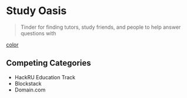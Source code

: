 # Study Oasis
> Tinder for finding tutors, study friends, and people to help answer questions with

[color](https://coolors.co/0d1b1e-48e5c2-fcfaf9-c1dbe3-5e5e5e)

## Competing Categories

- HackRU Education Track
- Blockstack
- Domain.com
